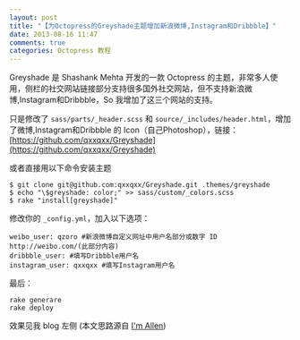 ```yaml
---
layout: post
title: "【为Octopress的Greyshade主题增加新浪微博,Instagram和Dribbble】"
date: 2013-08-16 11:47
comments: true
categories: Octopress 教程
---
```



Greyshade 是 Shashank Mehta 开发的一款 Octopress 的主题，非常多人使用，侧栏的社交网站链接部分支持很多国外社交网站，但不支持新浪微博,Instagram和Dribbble，So 我增加了这三个网站的支持。

只是修改了 `sass/parts/_header.scss` 和 `source/_includes/header.html`，增加了微博,Instagram和Dribbble 的 Icon（自己Photoshop），链接：[https://github.com/qxxqxx/Greyshade](https://github.com/qxxqxx/Greyshade)


或者直接用以下命令安装主题

    $ git clone git@github.com:qxxqxx/Greyshade.git .themes/greyshade
    $ echo "\$greyshade: color;" >> sass/custom/_colors.scss
    $ rake "install[greyshade]"

修改你的 `_config.yml`，加入以下选项：

    weibo_user: qzoro #新浪微博自定义网址中用户名部分或数字 ID  http://weibo.com/(此部分内容)
    dribbble_user: #填写Dribbble用户名
    instagram_user: qxxqxx #填写Instagram用户名

最后：
    
    rake generare
    rake deploy

效果见我 blog 左侧 (本文思路源自 [I'm Allen](http://www.imallen.com/blog/2013/05/12/add-support-for-weibo-and-dribbble-to-greyshade.html))